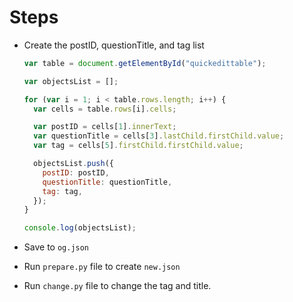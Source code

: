 # Steps
- Create the postID, questionTitle, and tag list
  ```js
  var table = document.getElementById("quickedittable");

  var objectsList = [];

  for (var i = 1; i < table.rows.length; i++) {
    var cells = table.rows[i].cells;

    var postID = cells[1].innerText;
    var questionTitle = cells[3].lastChild.firstChild.value;
    var tag = cells[5].firstChild.firstChild.value;

    objectsList.push({
      postID: postID,
      questionTitle: questionTitle,
      tag: tag,
    });
  }

  console.log(objectsList);
  ```

- Save to `og.json`
- Run `prepare.py` file to create `new.json`
- Run `change.py` file to change the tag and title.
